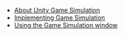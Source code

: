 * [About Unity Game Simulation](index)
* [Implementing Game Simulation](ImplementationGuide)
* [Using the Game Simulation window](GameSimulationWindow)
